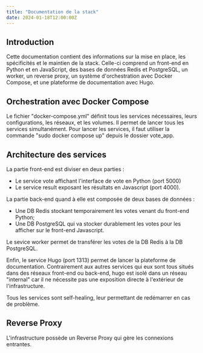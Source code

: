 ```yaml
---
title: "Documentation de la stack"
date: 2024-01-18T12:00:00Z
---
```


## Introduction

Cette documentation contient des informations sur la mise en place, les spécificités et le maintien de la stack. Celle-ci comprend un front-end en Python et en JavaScript, des bases de données Redis et PostgreSQL, un worker, un reverse proxy, un système d'orchestration avec Docker Compose, et une plateforme de documentation avec Hugo.

## Orchestration avec Docker Compose

Le fichier "docker-compose.yml" définit tous les services nécessaires, leurs configurations, les réseaux, et les volumes. Il permet de lancer tous les services simultanément. Pour lancer les services, il faut utiliser la commande "sudo docker compose up" depuis le dossier vote_app.

## Architecture des services

La partie front-end est diviser en deux parties :
- Le service vote affichant l'interface de vote en Python (port 5000)
- Le service result exposant les résultats en Javascript (port 4000).

La partie back-end quand à elle est composée de deux bases de données :
- Une DB Redis stockant temporairement les votes venant du front-end Python;
- Une DB PostgreSQL qui va stocker durablement les votes pour les afficher sur le front-end Javascript.

Le sevice worker permet de transférer les votes de la DB Redis à la DB PostgreSQL.

Enfin, le service Hugo (port 1313) permet de lancer la plateforme de documentation. Contrairement aux autres services qui eux sont tous situés dans des réseaux front-end ou back-end, hugo est isolé dans un réseau "internal" car il ne nécessite pas une exposition directe à l'extérieur de l'infrastructure.

Tous les services sont self-healing, leur permettant de redémarrer en cas de problème.

## Reverse Proxy

L'infrastructure possède un Reverse Proxy qui gère les connexions entrantes.
